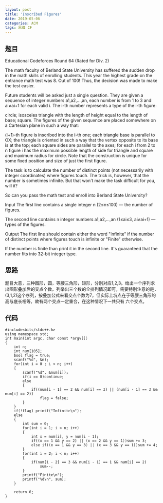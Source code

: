 ```yaml
---
layout: post
title: 'Inscribed Figures'
date: 2019-05-06
categories: ACM
tags: 思维 CF
---
```

## 题目
 
Educational Codeforces Round 64 (Rated for Div. 2)

The math faculty of Berland State University has suffered the sudden drop in the math skills of enrolling students. This year the highest grade on the entrance math test was 8. Out of 100! Thus, the decision was made to make the test easier.

Future students will be asked just a single question. They are given a sequence of integer numbers a1,a2,…,an, each number is from 1 to 3 and ai≠ai+1 for each valid i. The i-th number represents a type of the i-th figure:

circle;
isosceles triangle with the length of height equal to the length of base;
square.
The figures of the given sequence are placed somewhere on a Cartesian plane in such a way that:

(i+1)-th figure is inscribed into the i-th one;
each triangle base is parallel to OX;
the triangle is oriented in such a way that the vertex opposite to its base is at the top;
each square sides are parallel to the axes;
for each i from 2 to n figure i has the maximum possible length of side for triangle and square and maximum radius for circle.
Note that the construction is unique for some fixed position and size of just the first figure.

The task is to calculate the number of distinct points (not necessarily with integer coordinates) where figures touch. The trick is, however, that the number is sometimes infinite. But that won't make the task difficult for you, will it?

So can you pass the math test and enroll into Berland State University?

Input
The first line contains a single integer n (2≤n≤100) — the number of figures.

The second line contains n integer numbers a1,a2,…,an (1≤ai≤3, ai≠ai+1) — types of the figures.

Output
The first line should contain either the word "Infinite" if the number of distinct points where figures touch is infinite or "Finite" otherwise.

If the number is finite than print it in the second line. It's guaranteed that the number fits into 32-bit integer type.

## 思路
题目大意，三种图形，圆，等腰三角形，矩形，分别对应1,2,3。给出一个序列求出图形叠加后的交点个数。列举出三个数的全排列情况即可，需要特别注意的是，(3,1,2)这个序列，按叠加公式来看交点个数为7，但实际上坑点在于等腰三角形的高与底长相等，故有两个交点一定重合，在这种情况下一共只有 六个交点。
## 代码
```clike
#include<bits/stdc++.h>
using namespace std;
int main(int argc, char const *argv[])
{
    int n;
    int num[105];
    bool flag = true;
    scanf("%d", &n);
    for(int i = 0 ; i < n; i++)
    {
        scanf("%d", &num[i]);
        if(i == 0)continue;
        else
        {
            if((num[i - 1] == 2 && num[i] == 3) || (num[i - 1] == 3 && num[i] == 2))
                flag = false;
        }
    }
    if(!flag) printf("Infinite\n");
    else
    {
        int sum = 0;
        for(int i = 1; i < n; i++)
        {
            int x = num[i], y = num[i - 1];
            if((x == 1 && y == 2) || (x == 2 && y == 1))sum += 3;
            else if((x == 1 && y == 3) || (x == 3 && y == 1))sum += 4;
        }
        for(int i = 2; i < n; i++)
        {
            if(num[i - 2] == 3 && num[i - 1] == 1 && num[i] == 2)
                sum--;
        }
        printf("Finite\n");
        printf("%d\n", sum);
    }

    return 0;
}
```